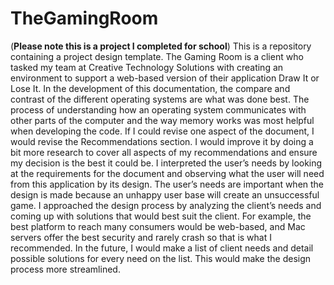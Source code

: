 # TheGamingRoom
(**Please note this is a project I completed for school**)
This is a repository containing a project design template.
The Gaming Room is a client who tasked my team at Creative Technology Solutions with creating an environment to support a web-based version of their application Draw It or Lose It. In the development of this documentation, the compare and contrast of the different operating systems are what was done best. The process of understanding how an operating system communicates with other parts of the computer and the way memory works was most helpful when developing the code. If I could revise one aspect of the document, I would revise the Recommendations section. I would improve it by doing a bit more research to cover all aspects of my recommendations and ensure my decision is the best it could be. I interpreted the user’s needs by looking at the requirements for the document and observing what the user will need from this application by its design. The user’s needs are important when the design is made because an unhappy user base will create an unsuccessful game. I approached the design process by analyzing the client’s needs and coming up with solutions that would best suit the client. For example, the best platform to reach many consumers would be web-based, and Mac servers offer the best security and rarely crash so that is what I recommended. In the future, I would make a list of client needs and detail possible solutions for every need on the list. This would make the design process more streamlined.
